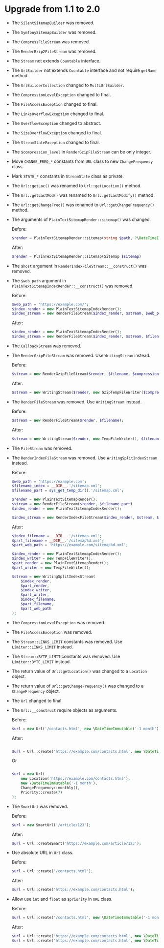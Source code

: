 # Upgrade from 1.1 to 2.0

* The `SilentSitemapBuilder` was removed.
* The `SymfonySitemapBuilder` was removed.
* The `CompressFileStream` was removed.
* The `RenderBzip2FileStream` was removed.
* The `Stream` not extends `Countable` interface.
* The `UrlBuilder` not extends `Countable` interface and not require `getName` method.
* The `UrlBuilderCollection` changed to `MultiUrlBuilder`.
* The `CompressionLevelException` changed to final.
* The `FileAccessException` changed to final.
* The `LinksOverflowException` changed to final.
* The `OverflowException` changed to abstract.
* The `SizeOverflowException` changed to final.
* The `StreamStateException` changed to final.
* The `$compression_level` in `RenderGzipFileStream` can be only integer.
* Move `CHANGE_FREQ_*` constants from `URL` class to new `ChangeFrequency` class.
* Mark `STATE_*` constants in `StreamState` class as private.
* The `Url::getLoc()` was renamed to `Url::getLocation()` method.
* The `Url::getLastMod()` was renamed to `Url::getLastModify()` method.
* The `Url::getChangeFreq()` was renamed to `Url::getChangeFrequency()` method.
* The arguments of `PlainTextSitemapRender::sitemap()` was changed.

  Before:

  ```php
  $render = PlainTextSitemapRender::sitemap(string $path, ?\DateTimeInterface $last_modify = null)
  ```

  After:

  ```php
  $render = PlainTextSitemapRender::sitemap(Sitemap $sitemap)
  ```

* The `$host` argument in `RenderIndexFileStream::__construct()` was removed.
* The `$web_path` argument in `PlainTextSitemapIndexRender::__construct()` was removed.

  Before:

  ```php
  $web_path = 'https://example.com/';
  $index_render = new PlainTextSitemapIndexRender();
  $index_stream = new RenderFileStream($index_render, $stream, $web_path, $filename_index);
  ```

  After:

  ```php
  $index_render = new PlainTextSitemapIndexRender();
  $index_stream = new RenderFileStream($index_render, $stream, $filename_index);
  ```

* The `CallbackStream` was removed.
* The `RenderGzipFileStream` was removed. Use `WritingStream` instead.

  Before:

  ```php
  $stream = new RenderGzipFileStream($render, $filename, $compression_level);
  ```

  After:

  ```php
  $stream = new WritingStream($render, new GzipTempFileWriter($compression_level), $filename);
  ```

* The `RenderFileStream` was removed. Use `WritingStream` instead.

  Before:

  ```php
  $stream = new RenderFileStream($render, $filename);
  ```

  After:

  ```php
  $stream = new WritingStream($render, new TempFileWriter(), $filename);
  ```

* The `FileStream` was removed.
* The `RenderIndexFileStream` was removed. Use `WritingSplitIndexStream` instead.

  Before:

  ```php
  $web_path = 'https://example.com';
  $filename_index = __DIR__.'/sitemap.xml';
  $filename_part = sys_get_temp_dir().'/sitemap.xml';

  $render = new PlainTextSitemapRender();
  $stream = new RenderFileStream($render, $filename_part)
  $index_render = new PlainTextSitemapIndexRender();

  $index_stream = new RenderIndexFileStream($index_render, $stream, $web_path, $filename_index);
  ```

  After:

  ```php
  $index_filename = __DIR__.'/sitemap.xml';
  $part_filename = __DIR__.'/sitemap%d.xml';
  $part_web_path = 'https://example.com/sitemap%d.xml';

  $index_render = new PlainTextSitemapIndexRender();
  $index_writer = new TempFileWriter();
  $part_render = new PlainTextSitemapRender();
  $part_writer = new TempFileWriter();

  $stream = new WritingSplitIndexStream(
      $index_render,
      $part_render,
      $index_writer,
      $part_writer,
      $index_filename,
      $part_filename,
      $part_web_path
  );
  ```

* The `CompressionLevelException` was removed.
* The `FileAccessException` was removed.
* The `Stream::LINKS_LIMIT` constants was removed. Use `Limiter::LINKS_LIMIT` instead.
* The `Stream::BYTE_LIMIT` constants was removed. Use `Limiter::BYTE_LIMIT` instead.
* The return value of `Url::getLocation()` was changed to a `Location` object.
* The return value of `Url::getChangeFrequency()` was changed to a `ChangeFrequency` object.
* The `Url` changed to final.
* The `Url::__construct` require objects as arguments.

  Before:

  ```php
  $url = new Url('/contacts.html', new \DateTimeImmutable('-1 month'), ChangeFrequency::MONTHLY, '0.7');
  ```

  After:

  ```php
  
  $url = Url::create('https://example.com/contacts.html', new \DateTimeImmutable('-1 month'), ChangeFrequency::MONTHLY, '0.7');
  ```

  Or

  ```php
  
  $url = new Url(
      new Location('https://example.com/contacts.html'),
      new \DateTimeImmutable('-1 month'),
      ChangeFrequency::monthly(),
      Priority::create(7)
  );
  ```

* The `SmartUrl` was removed.

  Before:

  ```php
  $url = new SmartUrl('/article/123');
  ```

  After:

  ```php
  $url = Url::createSmart('https://example.com/article/123');
  ```

* Use absolute URL in `Url` class.

  Before:

  ```php
  $url = Url::create('/contacts.html');
  ```

  After:

  ```php
  $url = Url::create('https://example.com/contacts.html');
  ```

* Allow use `int` and `float` as `$priority` in `URL` class.

  Before:

  ```php
  $url = Url::create('/contacts.html', new \DateTimeImmutable('-1 month'), ChangeFrequency::MONTHLY, '0.7');
  ```

  After:

  ```php
  $url = Url::create('https://example.com/contacts.html', new \DateTimeImmutable('-1 month'), ChangeFrequency::monthly(), 7);
  $url = Url::create('https://example.com/contacts.html', new \DateTimeImmutable('-1 month'), ChangeFrequency::monthly(), .7);
  ```
